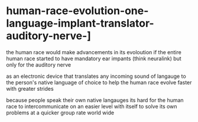 # human-race-evolution-one-language-implant-translator-auditory-nerve-]

the human race would make advancements in its evoloution if the entire human race started to have mandatory ear impants (think neuralink) but only for the auditory nerve

as an electronic device that translates any incoming sound of langauge to the person's native language of choice to help the human race evolve faster with greater strides


because people speak their own native langauges its hard for the human race to intercommunicate on an easier level with itself to solve its own problems at a quicker group rate world wide


